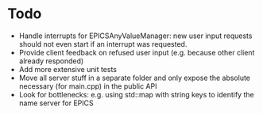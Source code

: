 # Todo

* Handle interrupts for EPICSAnyValueManager: new user input requests should not even start if an interrupt was requested.
* Provide client feedback on refused user input (e.g. because other client already responded)
* Add more extensive unit tests
* Move all server stuff in a separate folder and only expose the absolute necessary (for main.cpp) in the public API
* Look for bottlenecks: e.g. using std::map with string keys to identify the name server for EPICS
